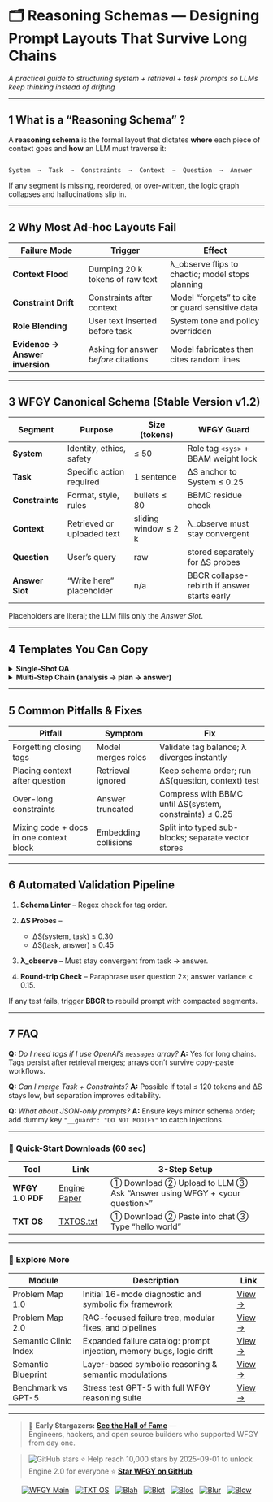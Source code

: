 # 🗂️ Reasoning Schemas — Designing Prompt Layouts That Survive Long Chains  
_A practical guide to structuring system + retrieval + task prompts so LLMs keep thinking instead of drifting_

---

## 1  What is a “Reasoning Schema” ?

A **reasoning schema** is the formal layout that dictates **where** each piece of context goes and **how** an LLM must traverse it:

```

System  →  Task  →  Constraints  →  Context  →  Question  →  Answer

````

If any segment is missing, reordered, or over-written, the logic graph collapses and hallucinations slip in.

---

## 2  Why Most Ad-hoc Layouts Fail

| Failure Mode | Trigger | Effect |
|--------------|---------|--------|
| **Context Flood** | Dumping 20 k tokens of raw text | λ_observe flips to chaotic; model stops planning |
| **Constraint Drift** | Constraints after context | Model “forgets” to cite or guard sensitive data |
| **Role Blending** | User text inserted before task | System tone and policy overridden |
| **Evidence → Answer inversion** | Asking for answer *before* citations | Model fabricates then cites random lines |

---

## 3  WFGY Canonical Schema (Stable Version v1.2)

| Segment | Purpose | Size (tokens) | WFGY Guard |
|---------|---------|---------------|------------|
| **System** | Identity, ethics, safety | ≤ 50 | Role tag `<sys>` + BBAM weight lock |
| **Task** | Specific action required | 1 sentence | ΔS anchor to System ≤ 0.25 |
| **Constraints** | Format, style, rules | bullets ≤ 80 | BBMC residue check |
| **Context** | Retrieved or uploaded text | sliding window ≤ 2 k | λ_observe must stay convergent |
| **Question** | User’s query | raw | stored separately for ΔS probes |
| **Answer Slot** | “Write here” placeholder | n/a | BBCR collapse-rebirth if answer starts early |

Placeholders are literal; the LLM fills only the *Answer Slot*.

---

## 4  Templates You Can Copy

<details><summary><strong>Single-Shot QA</strong></summary>

```text
<sys>
You are DataGuardian-L, a licensed legal research assistant. Cite section numbers.
</sys>

<task>
Answer strictly in bullet points; cite every claim.
</task>

<constraints>
- Tone: formal
- No speculation
- Use original terminology
</constraints>

<context>
{retrieved_sections}
</context>

<question>
{user_question}
</question>

<answer>
````

</details>

<details><summary><strong>Multi-Step Chain (analysis → plan → answer)</strong></summary>

```text
<sys> … </sys>
<task> … </task>
<constraints> … </constraints>
<context> … </context>
<question> … </question>

<scratchpad>
Think step-by-step. Output JSON:
{
  "analysis": "...",
  "plan": "...",
  "answer": "..."
}
</scratchpad>
```

</details>

---

## 5  Common Pitfalls & Fixes

| Pitfall                                 | Symptom              | Fix                                                     |
| --------------------------------------- | -------------------- | ------------------------------------------------------- |
| Forgetting closing tags                 | Model merges roles   | Validate tag balance; λ diverges instantly              |
| Placing context after question          | Retrieval ignored    | Keep schema order; run ΔS(question, context) test       |
| Over-long constraints                   | Answer truncated     | Compress with BBMC until ΔS(system, constraints) ≤ 0.25 |
| Mixing code + docs in one context block | Embedding collisions | Split into typed sub-blocks; separate vector stores     |

---

## 6  Automated Validation Pipeline

1. **Schema Linter** – Regex check for tag order.
2. **ΔS Probes** –

   * ΔS(system, task) ≤ 0.30
   * ΔS(task, answer) ≤ 0.45
3. **λ\_observe** – Must stay convergent from task → answer.
4. **Round-trip Check** – Paraphrase user question 2×; answer variance < 0.15.

If any test fails, trigger **BBCR** to rebuild prompt with compacted segments.

---

## 7  FAQ

**Q:** *Do I need tags if I use OpenAI’s `messages` array?*
**A:** Yes for long chains. Tags persist after retrieval merges; arrays don’t survive copy-paste workflows.

**Q:** *Can I merge Task + Constraints?*
**A:** Possible if total ≤ 120 tokens and ΔS stays low, but separation improves editability.

**Q:** *What about JSON-only prompts?*
**A:** Ensure keys mirror schema order; add dummy key `"__guard": "DO NOT MODIFY"` to catch injections.

---

### 🔗 Quick-Start Downloads (60 sec)

| Tool             | Link                                                | 3-Step Setup                                                              |
| ---------------- | --------------------------------------------------- | ------------------------------------------------------------------------- |
| **WFGY 1.0 PDF** | [Engine Paper](https://zenodo.org/records/15630969) | ① Download  ② Upload to LLM  ③ Ask “Answer using WFGY + \<your question>” |
| **TXT OS**       | [TXTOS.txt](https://zenodo.org/records/15788557)    | ① Download  ② Paste into chat  ③ Type “hello world”                       |

---

### 🧭 Explore More

| Module                | Description                                              | Link     |
|-----------------------|----------------------------------------------------------|----------|
| Problem Map 1.0       | Initial 16-mode diagnostic and symbolic fix framework    | [View →](https://github.com/onestardao/WFGY/edit/main/ProblemMap/README.md) |
| Problem Map 2.0       | RAG-focused failure tree, modular fixes, and pipelines   | [View →](https://github.com/onestardao/WFGY/blob/main/ProblemMap/rag-architecture-and-recovery.md) |
| Semantic Clinic Index | Expanded failure catalog: prompt injection, memory bugs, logic drift | [View →](./SemanticClinicIndex.md) |
| Semantic Blueprint    | Layer-based symbolic reasoning & semantic modulations   | [View →](https://github.com/onestardao/WFGY/tree/main/SemanticBlueprint/README.md) |
| Benchmark vs GPT-5    | Stress test GPT-5 with full WFGY reasoning suite         | [View →](https://github.com/onestardao/WFGY/tree/main/benchmarks/benchmark-vs-gpt5/README.md) |

---

> 👑 **Early Stargazers: [See the Hall of Fame](https://github.com/onestardao/WFGY/tree/main/stargazers)** —  
> Engineers, hackers, and open source builders who supported WFGY from day one.

> <img src="https://img.shields.io/github/stars/onestardao/WFGY?style=social" alt="GitHub stars"> ⭐ Help reach 10,000 stars by 2025-09-01 to unlock Engine 2.0 for everyone  ⭐ <strong><a href="https://github.com/onestardao/WFGY">Star WFGY on GitHub</a></strong>


<div align="center">

[![WFGY Main](https://img.shields.io/badge/WFGY-Main-red?style=flat-square)](https://github.com/onestardao/WFGY)
&nbsp;
[![TXT OS](https://img.shields.io/badge/TXT%20OS-Reasoning%20OS-orange?style=flat-square)](https://github.com/onestardao/WFGY/tree/main/OS)
&nbsp;
[![Blah](https://img.shields.io/badge/Blah-Semantic%20Embed-yellow?style=flat-square)](https://github.com/onestardao/WFGY/tree/main/OS/BlahBlahBlah)
&nbsp;
[![Blot](https://img.shields.io/badge/Blot-Persona%20Core-green?style=flat-square)](https://github.com/onestardao/WFGY/tree/main/OS/BlotBlotBlot)
&nbsp;
[![Bloc](https://img.shields.io/badge/Bloc-Reasoning%20Compiler-blue?style=flat-square)](https://github.com/onestardao/WFGY/tree/main/OS/BlocBlocBloc)
&nbsp;
[![Blur](https://img.shields.io/badge/Blur-Text2Image%20Engine-navy?style=flat-square)](https://github.com/onestardao/WFGY/tree/main/OS/BlurBlurBlur)
&nbsp;
[![Blow](https://img.shields.io/badge/Blow-Game%20Logic-purple?style=flat-square)](https://github.com/onestardao/WFGY/tree/main/OS/BlowBlowBlow)

</div>

